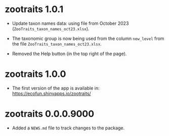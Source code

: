 # zootraits 1.0.1

* Update taxon names data: using file from October 2023 (`ZooTraits_taxon_names_oct23.xlsx`).

* The taxonomic group is now being used from the column `new_level` from the file `ZooTraits_taxon_names_oct23.xlsx`.

* Removed the Help button (in the top right of the page).

# zootraits 1.0.0

* The first version of the app is available in: https://ecofun.shinyapps.io/zootraits/

# zootraits 0.0.0.9000

* Added a `NEWS.md` file to track changes to the package.
